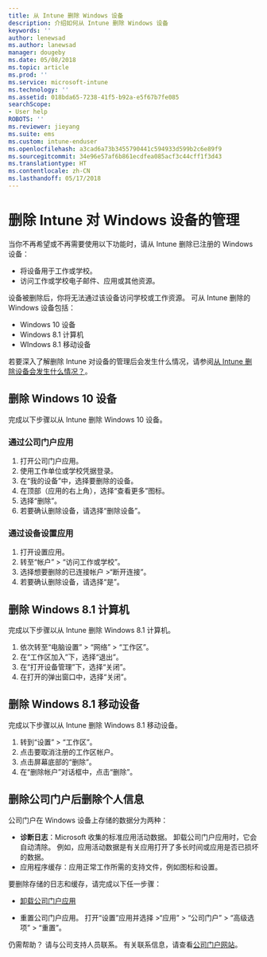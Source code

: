 ```yaml
---
title: 从 Intune 删除 Windows 设备
description: 介绍如何从 Intune 删除 Windows 设备
keywords: ''
author: lenewsad
ms.author: lanewsad
manager: dougeby
ms.date: 05/08/2018
ms.topic: article
ms.prod: ''
ms.service: microsoft-intune
ms.technology: ''
ms.assetid: 018bda65-7238-41f5-b92a-e5f67b7fe085
searchScope:
- User help
ROBOTS: ''
ms.reviewer: jieyang
ms.suite: ems
ms.custom: intune-enduser
ms.openlocfilehash: a3cad6a73b3455790441c594933d599b2c6e89f9
ms.sourcegitcommit: 34e96e57af6b861ecdfea085acf3c44cff1f3d43
ms.translationtype: HT
ms.contentlocale: zh-CN
ms.lasthandoff: 05/17/2018
---
```

# <a name="remove-your-windows-device-from-intune-management"></a>删除 Intune 对 Windows 设备的管理

当你不再希望或不再需要使用以下功能时，请从 Intune 删除已注册的 Windows 设备：  
* 将设备用于工作或学校。 
* 访问工作或学校电子邮件、应用或其他资源。

设备被删除后，你将无法通过该设备访问学校或工作资源。 可从 Intune 删除的 Windows 设备包括：  
* Windows 10 设备 
* Windows 8.1 计算机
* WIndows 8.1 移动设备
 
若要深入了解删除 Intune 对设备的管理后会发生什么情况，请参阅[从 Intune 删除设备会发生什么情况？](what-happens-if-you-unenroll-your-device-from-intune-windows.md)。

## <a name="remove-your-windows-10-device"></a>删除 Windows 10 设备
完成以下步骤以从 Intune 删除 Windows 10 设备。

### <a name="via-the-company-portal-app"></a>通过公司门户应用

1. 打开公司门户应用。
2. 使用工作单位或学校凭据登录。
3. 在“我的设备”中，选择要删除的设备。
4. 在顶部（应用的右上角），选择“查看更多”图标。
5. 选择“删除”。 
6. 若要确认删除设备，请选择“删除设备”。

### <a name="via-device-settings-app"></a>通过设备设置应用
1. 打开设置应用。 
2. 转至“帐户” > “访问工作或学校”。
3. 选择想要删除的已连接帐户 >“断开连接”。
4. 若要确认删除设备，请选择“是”。

## <a name="remove-your-windows-81-computer"></a>删除 Windows 8.1 计算机
完成以下步骤以从 Intune 删除 Windows 8.1 计算机。

1.  依次转至“电脑设置” > “网络” > “工作区”。
2.  在“工作区加入”下，选择“退出”。
3.  在“打开设备管理”下，选择“关闭”。
4.  在打开的弹出窗口中，选择“关闭”。

## <a name="remove-your-windows-81-mobile-device"></a>删除 Windows 8.1 移动设备
完成以下步骤以从 Intune 删除 Windows 8.1 移动设备。

1.  转到“设置” > “工作区”。
2.  点击要取消注册的工作区帐户。
3.  点击屏幕底部的“删除”。
4.  在“删除帐户”对话框中，点击“删除”。  
## <a name="removing-your-personal-information-after-removing-the-company-portal"></a>删除公司门户后删除个人信息
公司门户在 Windows 设备上存储的数据分为两种：

-   **诊断日志**：Microsoft 收集的标准应用活动数据。 卸载公司门户应用时，它会自动清除。 例如，应用活动数据是有关应用打开了多长时间或应用是否已损坏的数据。
-   应用程序缓存：应用正常工作所需的支持文件，例如图标和设置。

要删除存储的日志和缓存，请完成以下任一步骤：

* [卸载公司门户应用](https://support.microsoft.com/help/4028003/windows-10-uninstall-apps-and-programs) 

* 重置公司门户应用。 打开“设置”应用并选择 >“应用” > “公司门户” > “高级选项” > “重置”。 

仍需帮助？ 请与公司支持人员联系。 有关联系信息，请查看[公司门户网站](https://portal.manage.microsoft.com#HelpDeskDialog)。
